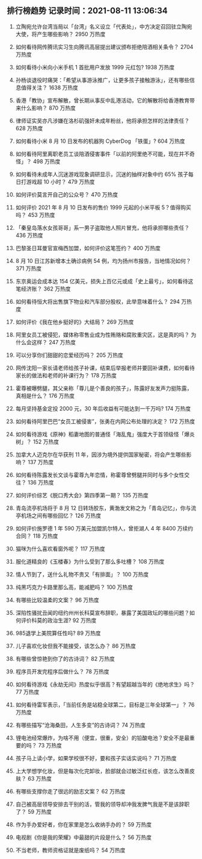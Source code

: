 
## 排行榜趋势 记录时间：2021-08-11 13:06:34
  
  1. 立陶宛允许台湾当局以「台湾」名义设立「代表处」，中方决定召回驻立陶宛大使，将产生哪些影响？ 2950 万热度
    
  2. 如何看待网传腾讯实习生向腾讯高层提出建议颁布拒绝陪酒相关条令？ 2704 万热度
    
  3. 如何看待小米向小米手机 1 首批用户发放 1999 元红包? 1938 万热度
    
  4. 孙杨谈退役时痛哭：「希望从事游泳推广，让更多孩子接触游泳」，还有哪些信息值得关注？ 1638 万热度
    
  5. 香港「教协」宣布解散，曾长期从事反中乱港活动，它的解散将给香港教育带来什么影响？ 870 万热度
    
  6. 律师证实吴亦凡涉嫌在洛杉矶强奸未成年粉丝，他将承担怎样的法律责任？ 628 万热度
    
  7. 如何看待小米 8 月 10 日发布的机器狗 CyberDog 「铁蛋」? 604 万热度
    
  8. 如何看待阿里离职老员工谈陪酒侵害事件「以前的阿里绝不可能，现在并不奇怪」？ 498 万热度
    
  9. 如何看待未成年人沉迷游戏现象调研显示，沉迷的抽样对象中约 65% 孩子每日打游戏超 10 小时？ 479 万热度
    
  10. 如何评价莫言开自己的公众号？ 470 万热度
    
  11. 如何评价 2021 年 8 月 10 日发布的售价 1999 元起的小米平板 5？值得购买吗？ 453 万热度
    
  12. 「秦皇岛落水女孩哥哥」系一男子盗取他人照片冒充，他将承担哪些责任？ 436 万热度
    
  13. 巴黎圣日耳曼官宣梅西加盟，如何评价这笔签约？ 400 万热度
    
  14. 8 月 10 日江苏新增本土确诊病例 54 例，均为扬州市报告，当地情况如何？ 371 万热度
    
  15. 东京奥运会成本达 154 亿美元，损失上百亿元或成「史上最亏」，如何看待这笔经济账？ 362 万热度
    
  16. 如何看待恒大将出售旗下物业和汽车部分股权，此举意味着什么？ 294 万热度
    
  17. 如何评价《我在他乡挺好的》大结局？ 269 万热度
    
  18. 阿里女员工被侵犯，媒体称零售业成为性贿赂和腐败重灾区，这是真的吗？ 为什么会这样？ 247 万热度
    
  19. 可以分享你们甜甜的恋爱经历吗？ 205 万热度
    
  20. 网传沈阳一家长请老师给孩子补课，结束后举报老师并要回补课费，如何看待家长的做法和老师的补课行为？ 178 万热度
    
  21. 霍尊被曝劈腿，其父亲称「尊儿是个善良的孩子」，陈露好友发声力挺陈露，真相是什么？ 176 万热度
    
  22. 每月坚持基金定投 2000 元，30 年后收益有可能达到一千万吗? 174 万热度
    
  23. 如何看待阿里巴巴“女员工被侵害”，张勇在内网公布处理的决定？ 172 万热度
    
  24. 如何看待游戏《原神》稻妻地图的普通怪「海乱鬼」强度大于首领级怪「爆炎树」？ 152 万热度
    
  25. 加拿大人迈克尔在华获刑 11 年，因涉为境外提供国家秘密，将会产生哪些影响？ 137 万热度
    
  26. 如何看待陈露发长文谈与霍尊九年恋情，称霍尊曾劈腿并同时与多个女性交往？ 136 万热度
    
  27. 如何评价综艺《脱口秀大会》第四季第一期？ 135 万热度
    
  28. 青岛流亭机场将于 8 月 12 日转场胶东，黄渤发文称之为「青岛记忆」，你与流亭机场之间有哪些回忆？ 126 万热度
    
  29. 如何评价施罗德 1 年 590 万美元加盟凯尔特人，曾拒湖人 4 年 8400 万续约合同？ 118 万热度
    
  30. 猫咪为什么喜欢看窗外呢？ 117 万热度
    
  31. 服化道精良的《玉楼春》为什么受到了那么多吐槽？ 108 万热度
    
  32. 情人节到了，送什么礼物不贵又「有排面」？ 100 万热度
    
  33. 纯黑巧克力卡路里那么高，能减肥吗？ 100 万热度
    
  34. 有哪些比较温柔的文案？ 96 万热度
    
  35. 深陷性骚扰丑闻的纽约州州长科莫宣布辞职，暴露了美国政坛的哪些问题？如何评价科莫的政治生涯? 92 万热度
    
  36. 985退学上美院算任性吗? 89 万热度
    
  37. 儿子喜欢化妆但我不能接受，该怎么办？ 86 万热度
    
  38. 有哪些曾惊艳到你了的古诗词？ 82 万热度
    
  39. 程序员开发完程序后做什么？ 78 万热度
    
  40. 如何看待游戏《永劫无间》热度似乎很高？有望超越当年的《绝地求生》吗？ 77 万热度
    
  41. 如何看待雷军表示，「当前任务是站稳全球第二，目标是三年全球第一」？ 76 万热度
    
  42. 有哪些描写“沧海桑田，人生多变”的古诗词？ 74 万热度
    
  43. 锂电池经常爆炸，为啥不用（便宜，很重，安全）的铅酸电池？安全不是最重要的吗？ 73 万热度
    
  44. 孩子马上读小学，如果学校很不好，要和孩子实话实说吗？ 71 万热度
    
  45. 上大学想学化妆，但是每次化完卸妆，脸部就会过敏泛红长痘，该怎么改善皮肤？ 63 万热度
    
  46. 有哪些支撑你走了很远的励志文案？ 62 万热度
    
  47. 自己被高层领导安排去干别的活，管我的领导却冲我发脾气我是不是该辞职了？ 59 万热度
    
  48. 作为手办爱好者，你在家里是怎么收纳手办的？ 59 万热度
    
  49. 电视剧《你是我的荣耀》中最甜的片段是什么？ 56 万热度
    
  50. 不当老师，教师资格证就是废纸吗？ 54 万热度
    